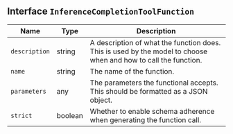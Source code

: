 ## Interface `InferenceCompletionToolFunction`

| Name | Type | Description |
| - | - | - |
| `description` | string | A description of what the function does. This is used by the model to choose when and how to call the function. |
| `name` | string | The name of the function. |
| `parameters` | any | The parameters the functional accepts. This should be formatted as a JSON object. |
| `strict` | boolean | Whether to enable schema adherence when generating the function call. |
